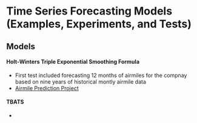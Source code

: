 # Time Series Forecasting Models (Examples, Experiments, and Tests)

## Models 

#### Holt-Winters Triple Exponential Smoothing Formula
- First test included forecasting 12 months of airmiles for the compnay based on nine years of historical montly airmile data
- [Airmile Prediction Project](https://github.com/WheyGood/forecasting_model_examples/blob/main/Airmile_Forecast_HoltWinters.ipynb)


#### TBATS
- 

